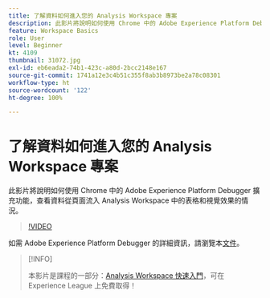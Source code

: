 ```yaml
---
title: 了解資料如何進入您的 Analysis Workspace 專案
description: 此影片將說明如何使用 Chrome 中的 Adobe Experience Platform Debugger 擴充功能，查看資料從頁面流入 Analysis Workspace 中的表格和視覺效果的情況。
feature: Workspace Basics
role: User
level: Beginner
kt: 4109
thumbnail: 31072.jpg
exl-id: eb6eada2-74b1-423c-a80d-2bcc2148e167
source-git-commit: 1741a12e3c4b51c355f8ab3b8973be2a78c08301
workflow-type: ht
source-wordcount: '122'
ht-degree: 100%

---
```


# 了解資料如何進入您的 Analysis Workspace 專案

此影片將說明如何使用 Chrome 中的 Adobe Experience Platform Debugger 擴充功能，查看資料從頁面流入 Analysis Workspace 中的表格和視覺效果的情況。

>[!VIDEO](https://video.tv.adobe.com/v/31072/?quality=12)

如需 Adobe Experience Platform Debugger 的詳細資訊，請瀏覽本[文件](https://experienceleague.adobe.com/docs/debugger/using-v2/experience-cloud-debugger.html?lang=zh-Hant)。

>[!INFO]
>
> 本影片是課程的一部分：[Analysis Workspace 快速入門](https://experienceleague.adobe.com/?recommended=Analytics-U-1-2020.1.workspace)，可在 Experience League 上免費取得！
